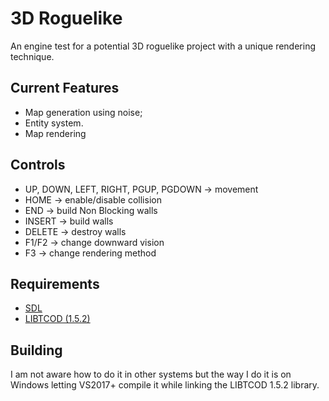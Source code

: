 # 3D Roguelike

An engine test for a potential 3D roguelike project with a unique rendering technique.
## Current Features

  - Map generation using noise;
  - Entity system.
  - Map rendering

## Controls

 - UP, DOWN, LEFT, RIGHT, PGUP, PGDOWN -> movement
 - HOME   -> enable/disable collision
 - END    -> build Non Blocking walls
 - INSERT -> build walls
 - DELETE -> destroy walls
 - F1/F2  -> change downward vision
 - F3     -> change rendering method

## Requirements

 - [SDL](https://www.libsdl.org/)
 - [LIBTCOD (1.5.2)](http://roguecentral.org/doryen/libtcod/)

## Building

I am not aware how to do it in other systems but the way I do it is on Windows letting VS2017+ compile it while linking the LIBTCOD 1.5.2 library.